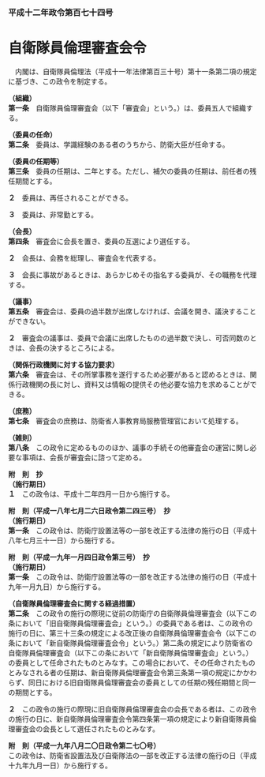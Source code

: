 ### 平成十二年政令第百七十四号  
# 自衛隊員倫理審査会令  
　内閣は、自衛隊員倫理法（平成十一年法律第百三十号）第十一条第二項の規定に基づき、この政令を制定する。  
  
**（組織）**  
**第一条**　自衛隊員倫理審査会（以下「審査会」という。）は、委員五人で組織する。  
  
**（委員の任命）**  
**第二条**　委員は、学識経験のある者のうちから、防衛大臣が任命する。  
  
**（委員の任期等）**  
**第三条**　委員の任期は、二年とする。ただし、補欠の委員の任期は、前任者の残任期間とする。  
  
**２**　委員は、再任されることができる。  
  
**３**　委員は、非常勤とする。  
  
**（会長）**  
**第四条**　審査会に会長を置き、委員の互選により選任する。  
  
**２**　会長は、会務を総理し、審査会を代表する。  
  
**３**　会長に事故があるときは、あらかじめその指名する委員が、その職務を代理する。  
  
**（議事）**  
**第五条**　審査会は、委員の過半数が出席しなければ、会議を開き、議決することができない。  
  
**２**　審査会の議事は、委員で会議に出席したものの過半数で決し、可否同数のときは、会長の決するところによる。  
  
**（関係行政機関に対する協力要求）**  
**第六条**　審査会は、その所掌事務を遂行するため必要があると認めるときは、関係行政機関の長に対し、資料又は情報の提供その他必要な協力を求めることができる。  
  
**（庶務）**  
**第七条**　審査会の庶務は、防衛省人事教育局服務管理官において処理する。  
  
**（雑則）**  
**第八条**　この政令に定めるもののほか、議事の手続その他審査会の運営に関し必要な事項は、会長が審査会に諮って定める。  
  
**附　則　抄**  
**（施行期日）**  
**１**　この政令は、平成十二年四月一日から施行する。  
  
**附　則（平成一八年七月二六日政令第二四三号）　抄**  
**（施行期日）**  
**第一条**　この政令は、防衛庁設置法等の一部を改正する法律の施行の日（平成十八年七月三十一日）から施行する。  
  
**附　則（平成一九年一月四日政令第三号）　抄**  
**（施行期日）**  
**第一条**　この政令は、防衛庁設置法等の一部を改正する法律の施行の日（平成十九年一月九日）から施行する。  
  
**（自衛隊員倫理審査会に関する経過措置）**  
**第二条**　この政令の施行の際現に従前の防衛庁の自衛隊員倫理審査会（以下この条において「旧自衛隊員倫理審査会」という。）の委員である者は、この政令の施行の日に、第三十三条の規定による改正後の自衛隊員倫理審査会令（以下この条において「新自衛隊員倫理審査会令」という。）第二条の規定により防衛省の自衛隊員倫理審査会（以下この条において「新自衛隊員倫理審査会」という。）の委員として任命されたものとみなす。この場合において、その任命されたものとみなされる者の任期は、新自衛隊員倫理審査会令第三条第一項の規定にかかわらず、同日における旧自衛隊員倫理審査会の委員としての任期の残任期間と同一の期間とする。  
  
**２**　この政令の施行の際現に旧自衛隊員倫理審査会の会長である者は、この政令の施行の日に、新自衛隊員倫理審査会令第四条第一項の規定により新自衛隊員倫理審査会の会長として選任されたものとみなす。  
  
**附　則（平成一九年八月二〇日政令第二七〇号）**  
この政令は、防衛省設置法及び自衛隊法の一部を改正する法律の施行の日（平成十九年九月一日）から施行する。  
  
